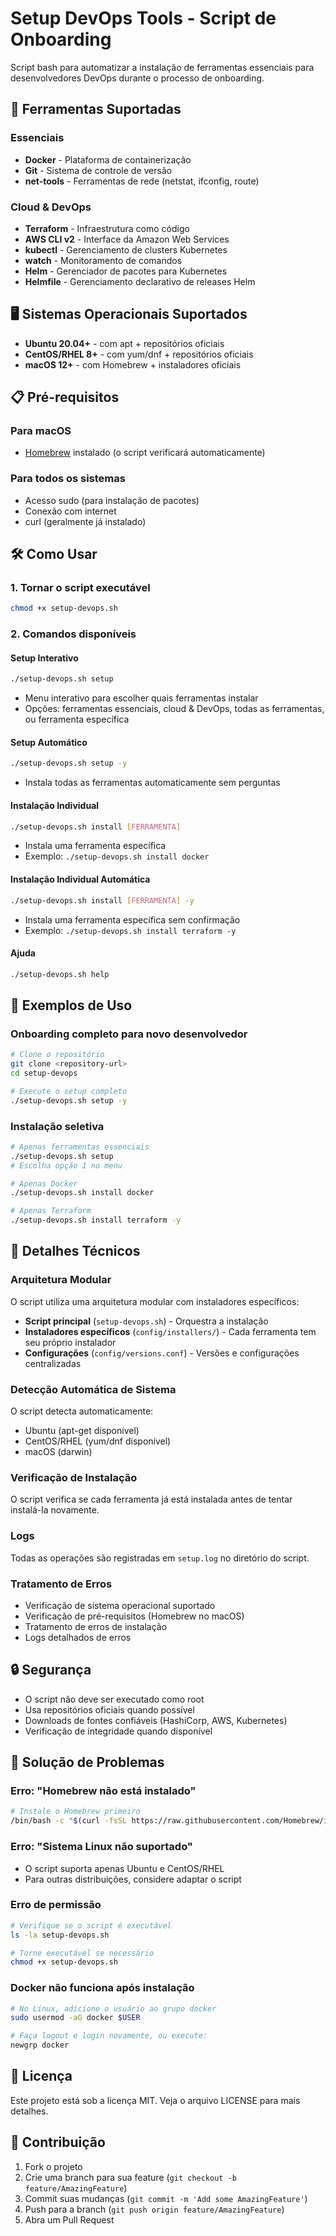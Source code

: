 # Setup DevOps Tools - Script de Onboarding

Script bash para automatizar a instalação de ferramentas essenciais para desenvolvedores DevOps durante o processo de onboarding.

## 🚀 Ferramentas Suportadas

### Essenciais
- **Docker** - Plataforma de containerização
- **Git** - Sistema de controle de versão
- **net-tools** - Ferramentas de rede (netstat, ifconfig, route)

### Cloud & DevOps
- **Terraform** - Infraestrutura como código
- **AWS CLI v2** - Interface da Amazon Web Services
- **kubectl** - Gerenciamento de clusters Kubernetes
- **watch** - Monitoramento de comandos
- **Helm** - Gerenciador de pacotes para Kubernetes
- **Helmfile** - Gerenciamento declarativo de releases Helm

## 🖥️ Sistemas Operacionais Suportados

- **Ubuntu 20.04+** - com apt + repositórios oficiais
- **CentOS/RHEL 8+** - com yum/dnf + repositórios oficiais
- **macOS 12+** - com Homebrew + instaladores oficiais

## 📋 Pré-requisitos

### Para macOS
- [Homebrew](https://brew.sh) instalado (o script verificará automaticamente)

### Para todos os sistemas
- Acesso sudo (para instalação de pacotes)
- Conexão com internet
- curl (geralmente já instalado)

## 🛠️ Como Usar

### 1. Tornar o script executável
```bash
chmod +x setup-devops.sh
```

### 2. Comandos disponíveis

#### Setup Interativo
```bash
./setup-devops.sh setup
```
- Menu interativo para escolher quais ferramentas instalar
- Opções: ferramentas essenciais, cloud & DevOps, todas as ferramentas, ou ferramenta específica

#### Setup Automático
```bash
./setup-devops.sh setup -y
```
- Instala todas as ferramentas automaticamente sem perguntas

#### Instalação Individual
```bash
./setup-devops.sh install [FERRAMENTA]
```
- Instala uma ferramenta específica
- Exemplo: `./setup-devops.sh install docker`

#### Instalação Individual Automática
```bash
./setup-devops.sh install [FERRAMENTA] -y
```
- Instala uma ferramenta específica sem confirmação
- Exemplo: `./setup-devops.sh install terraform -y`

#### Ajuda
```bash
./setup-devops.sh help
```

## 📝 Exemplos de Uso

### Onboarding completo para novo desenvolvedor
```bash
# Clone o repositório
git clone <repository-url>
cd setup-devops

# Execute o setup completo
./setup-devops.sh setup -y
```

### Instalação seletiva
```bash
# Apenas ferramentas essenciais
./setup-devops.sh setup
# Escolha opção 1 no menu

# Apenas Docker
./setup-devops.sh install docker

# Apenas Terraform
./setup-devops.sh install terraform -y
```

## 🔧 Detalhes Técnicos

### Arquitetura Modular
O script utiliza uma arquitetura modular com instaladores específicos:
- **Script principal** (`setup-devops.sh`) - Orquestra a instalação
- **Instaladores específicos** (`config/installers/`) - Cada ferramenta tem seu próprio instalador
- **Configurações** (`config/versions.conf`) - Versões e configurações centralizadas

### Detecção Automática de Sistema
O script detecta automaticamente:
- Ubuntu (apt-get disponível)
- CentOS/RHEL (yum/dnf disponível)
- macOS (darwin)

### Verificação de Instalação
O script verifica se cada ferramenta já está instalada antes de tentar instalá-la novamente.

### Logs
Todas as operações são registradas em `setup.log` no diretório do script.

### Tratamento de Erros
- Verificação de sistema operacional suportado
- Verificação de pré-requisitos (Homebrew no macOS)
- Tratamento de erros de instalação
- Logs detalhados de erros

## 🔒 Segurança

- O script não deve ser executado como root
- Usa repositórios oficiais quando possível
- Downloads de fontes confiáveis (HashiCorp, AWS, Kubernetes)
- Verificação de integridade quando disponível

## 🐛 Solução de Problemas

### Erro: "Homebrew não está instalado"
```bash
# Instale o Homebrew primeiro
/bin/bash -c "$(curl -fsSL https://raw.githubusercontent.com/Homebrew/install/HEAD/install.sh)"
```

### Erro: "Sistema Linux não suportado"
- O script suporta apenas Ubuntu e CentOS/RHEL
- Para outras distribuições, considere adaptar o script

### Erro de permissão
```bash
# Verifique se o script é executável
ls -la setup-devops.sh

# Torne executável se necessário
chmod +x setup-devops.sh
```

### Docker não funciona após instalação
```bash
# No Linux, adicione o usuário ao grupo docker
sudo usermod -aG docker $USER

# Faça logout e login novamente, ou execute:
newgrp docker
```

## 📄 Licença

Este projeto está sob a licença MIT. Veja o arquivo LICENSE para mais detalhes.

## 🤝 Contribuição

1. Fork o projeto
2. Crie uma branch para sua feature (`git checkout -b feature/AmazingFeature`)
3. Commit suas mudanças (`git commit -m 'Add some AmazingFeature'`)
4. Push para a branch (`git push origin feature/AmazingFeature`)
5. Abra um Pull Request
